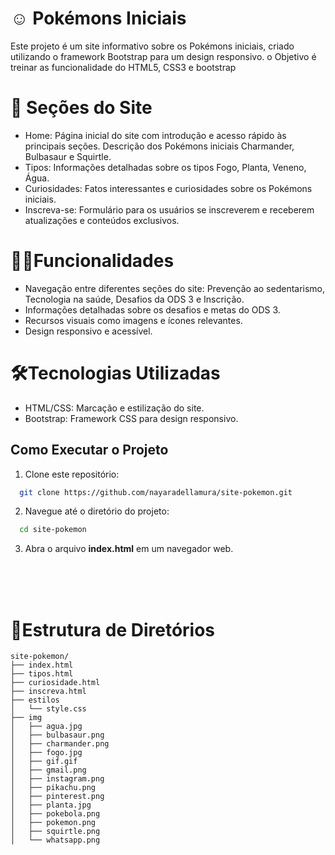 # ☺️ Pokémons Iniciais 

Este projeto é um site informativo sobre os Pokémons iniciais, criado utilizando o framework Bootstrap para um design responsivo. o Objetivo é treinar as funcionalidade do HTML5, CSS3 e bootstrap  

# 👀 Seções do Site

- Home: Página inicial do site com introdução e acesso rápido às principais seções. Descrição dos Pokémons iniciais Charmander, Bulbasaur e Squirtle.
- Tipos: Informações detalhadas sobre os tipos Fogo, Planta, Veneno, Água.
- Curiosidades: Fatos interessantes e curiosidades sobre os Pokémons iniciais.
- Inscreva-se: Formulário para os usuários se inscreverem e receberem atualizações e conteúdos exclusivos.

# 🕵️‍♂️Funcionalidades

- Navegação entre diferentes seções do site: Prevenção ao sedentarismo, Tecnologia na saúde, Desafios da ODS 3 e Inscrição.
- Informações detalhadas sobre os desafios e metas do ODS 3.
- Recursos visuais como imagens e ícones relevantes.
- Design responsivo e acessível.

# 🛠Tecnologias Utilizadas

- HTML/CSS: Marcação e estilização do site.
- Bootstrap: Framework CSS para design responsivo.


## Como Executar o Projeto

1. Clone este repositório:

```bash
  git clone https://github.com/nayaradellamura/site-pokemon.git
```

2. Navegue até o diretório do projeto:

```bash
  cd site-pokemon
```

3. Abra o arquivo **index.html** em um navegador web.
<br/>
<br/>
<br/>


# 🌲Estrutura de Diretórios

```site-pokemon
site-pokemon/
├── index.html
├── tipos.html
├── curiosidade.html
├── inscreva.html
├── estilos
│   └── style.css
├── img
│   ├── agua.jpg
│   ├── bulbasaur.png
│   ├── charmander.png
│   ├── fogo.jpg
│   ├── gif.gif
│   ├── gmail.png
│   ├── instagram.png
│   ├── pikachu.png
│   ├── pinterest.png
│   ├── planta.jpg
│   ├── pokebola.png
│   ├── pokemon.png
│   ├── squirtle.png
│   └── whatsapp.png
```
